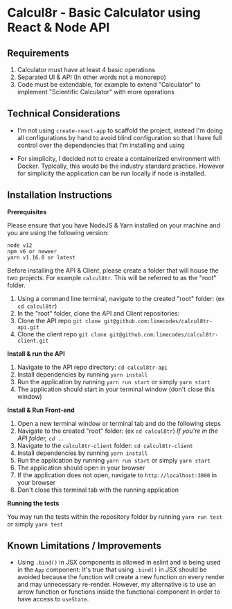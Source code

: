 # Calcul8r - Basic Calculator using React & Node API

## Requirements

1. Calculator must have at least 4 basic operations
2. Separated UI & API (In other words not a monorepo)
3. Code must be extendable, for example to extend "Calculator" to implement "Scientific Calculator" with more operations

## Technical Considerations

- I'm not using `create-react-app` to scaffold the project, instead I'm doing all configurations by hand to avoid blind configuration so that I have full control over the dependencies that I'm installing and using

- For simplicity, I decided not to create a containerized environment with Docker. Typically, this would be the industry standard practice. However for simplicity the application can be run locally if node is installed.

## Installation Instructions

**Prerequisites**

Please ensure that you have NodeJS & Yarn installed on your machine and you are using the following version:

```
node v12
npm v6 or neweer
yarn v1.16.0 or latest
```

Before installing the API & Client, please create a folder that will house the two projects. For example `calcul8tr`. This will be referred to as the "root" folder.

1. Using a command line terminal, navigate to the created "root" folder: (ex `cd calcul8tr`)
1. In the "root" folder, clone the API and Client repositories:
1. Clone the API repo `git clone git@github.com:limecodes/calcul8tr-api.git`
1. Clone the client repo `git clone git@github.com:limecodes/calcul8tr-client.git`

**Install & run the API**

1. Navigate to the API repo directory: `cd calcul8tr-api`
1. Install dependencies by running `yarn install`
1. Run the application by running `yarn run start` or simply `yarn start`
1. The application should start in your terminal window (don't close this window)

**Install & Run Front-end**

1. Open a new terminal window or terminal tab and do the following steps
1. Navigate to the created "root" folder: (ex `cd calcul8tr`) _If you're in the API folder, `cd ..`_
1. Navigate to the `calcul8tr-client` folder: `cd calcul8tr-client`
1. Install dependencies by running `yarn install`
1. Run the application by running `yarn run start` or simply `yarn start`
1. The application should open in your browser
1. If the application does not open, navigate to `http://localhost:3000` in your browser
1. Don't close this terminal tab with the running application

**Running the tests**

You may run the tests within the repository folder by running `yarn run test` or simply `yarn test`

## Known Limitations / Improvements

- Using `.bind()` in JSX components is allowed in eslint and is being used in the `App` component: It's true that using `.bind()` in JSX should be avoided because the function will create a new function on every render and may unnecessary re-render. However, my alternative is to use an arrow function or functions inside the functional component in order to have access to `useState`.
